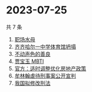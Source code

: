 # 2023-07-25

共 7 条

<!-- BEGIN -->
<!-- 最后更新时间 Tue Jul 25 2023 14:09:29 GMT+0800 (China Standard Time) -->

1. [职场水母](https://www.zhihu.com/search?q=%E8%81%8C%E5%9C%BA%E6%B0%B4%E6%AF%8D)
1. [齐齐哈尔一中学体育馆坍塌](https://www.zhihu.com/search?q=%E9%BD%90%E9%BD%90%E5%93%88%E5%B0%94%E4%B8%80%E4%B8%AD%E5%AD%A6%E4%BD%93%E8%82%B2%E9%A6%86%E5%9D%8D%E5%A1%8C)
1. [不动声色的善良](https://www.zhihu.com/search?q=%E4%B8%8D%E5%8A%A8%E5%A3%B0%E8%89%B2%E7%9A%84%E5%96%84%E8%89%AF)
1. [贾宝玉 MBTI](https://www.zhihu.com/search?q=%E8%B4%BE%E5%AE%9D%E7%8E%89%20MBTI)
1. [官方：适时调整优化房地产政策](https://www.zhihu.com/search?q=%E5%AE%98%E6%96%B9%EF%BC%9A%E9%80%82%E6%97%B6%E8%B0%83%E6%95%B4%E4%BC%98%E5%8C%96%E6%88%BF%E5%9C%B0%E4%BA%A7%E6%94%BF%E7%AD%96)
1. [牟林翰虐待刑事案公开宣判](https://www.zhihu.com/search?q=%E7%89%9F%E6%9E%97%E7%BF%B0%E8%99%90%E5%BE%85%E5%88%91%E4%BA%8B%E6%A1%88%E5%85%AC%E5%BC%80%E5%AE%A3%E5%88%A4)
1. [我国拟修改刑法](https://www.zhihu.com/search?q=%E6%88%91%E5%9B%BD%E6%8B%9F%E4%BF%AE%E6%94%B9%E5%88%91%E6%B3%95)

<!-- END -->
